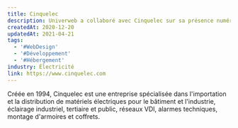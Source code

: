 ```yaml
---
title: Cinquelec
description: Univerweb a collaboré avec Cinquelec sur sa présence numérique. Nous avons créé le site web et nous assurons son hébergement.
createdAt: 2020-12-20
updatedAt: 2021-04-21
tags:
  - '#WebDesign'
  - '#Développement'
  - '#Hébergement'
industry: Électricité
link: https://www.cinquelec.com
---
```


Créée en 1994, Cinquelec est une entreprise spécialisée dans l'importation et la distribution de matériels électriques pour le bâtiment et l'industrie, éclairage industriel, tertiaire et public, réseaux VDI, alarmes techniques, montage d'armoires et coffrets.
